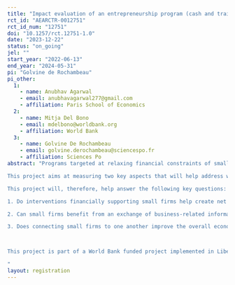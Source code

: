 ```yaml
---
title: "Impact evaluation of an entrepreneurship program (cash and training) and of remote discussion groups for micro business owners."
rct_id: "AEARCTR-0012751"
rct_id_num: "12751"
doi: "10.1257/rct.12751-1.0"
date: "2023-12-22"
status: "on_going"
jel: ""
start_year: "2022-06-13"
end_year: "2024-05-31"
pi: "Golvine de Rochambeau"
pi_other:
  1:
    - name: Anubhav Agarwal
    - email: anubhavagarwal277@gmail.com
    - affiliation: Paris School of Economics
  2:
    - name: Mitja Del Bono
    - email: mdelbono@worldbank.org
    - affiliation: World Bank
  3:
    - name: Golvine De Rochambeau
    - email: golvine.derochambeau@sciencespo.fr
    - affiliation: Sciences Po
abstract: "Programs targeted at relaxing financial constraints of small and medium enterprises (SMEs) or at enhancing their business practices have shown strong potential for increasing firm growth and employment (de Mel et al. 2008, McKenzie and Woodruff 2008, or Bloom et al. 2013 among others). These programs are thought to foster inclusive growth through their immediate impact on the businesses they target. While impact evaluations of these programs show a positive impact on the firms that are part of the program, these measured effects may happen at the expense of other firms (Cai and Szeidl 2022). This can happen if, for example, these firms compete for the same customers or the same labor force. If so, the welfare implications—the overall economic impact in terms of revenue or employment—of such programs are ambiguous. If firms in the program benefit at the expense of other firms, then total growth generated depends on the relative growth potential of firms in the intervention’s selected group, compared to the firms they are taking resources away from. The program improves welfare only in cases where the firms supported by the intervention generate higher growth than the counterfactual firms who would have gotten these resources had the program not been implemented. Welfare implications are less clear when the firms supported by the program are low-growth-potential firms and capture resources away from high-growth-potential firms.
This project aims at measuring two key aspects that will help address welfare implications of such a program. First, through a clustered randomization design, we will be able to measure whether a grant-awarding program benefits firms at the expense of other similar and geographically close firms. The grant treatment comes packaged with a training treatment but, as we expect the grant to drive most of the effect of the grant and training treatment, the latter is simply referred to as “the grant” in the remainder of this document. The second aspect of this project is a business connectivity intervention similar to Cai and Szeidl 2016, where entrepreneurs are invited to meet weekly over a call in a focus group setting (5 to 6 entrepreneurs per group and 1 moderator to facilitate the discussion) and exchange on business-related issues, and share potential ideas. Allowing firms to communicate with one another might alleviate the information frictions they are facing and attenuate the negative externalities of a grant-awarding program. This project will allow us to measure what is the effect of relaxing these frictions, but also, thanks to a cross-randomization of the grant and the business connectivity intervention, we will be able to understand how solving information frictions interacts with relaxing financial constraints, and in particular whether this combination changes the welfare implications. 
This project will, therefore, help answer the following key questions:
1. Do interventions financially supporting small firms help create net jobs, generate negative spillover, and/or improve overall welfare?
2. Can small firms benefit from an exchange of business-related information with other fellow entrepreneurs?
3. Does connecting small firms to one another improve the overall economic effect of financially supporting small firms? 

This project is part of a World Bank funded project implemented in Liberia called REALISE (Recovery of Economic Activity for Liberian Informal Sector Employment Project). In collaboration with the Liberian government, the research team is evaluating the first component of this project.
"
layout: registration
---
```


